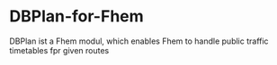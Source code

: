 # DBPlan-for-Fhem
DBPlan ist a Fhem modul, which enables Fhem to handle public traffic timetables fpr given routes
